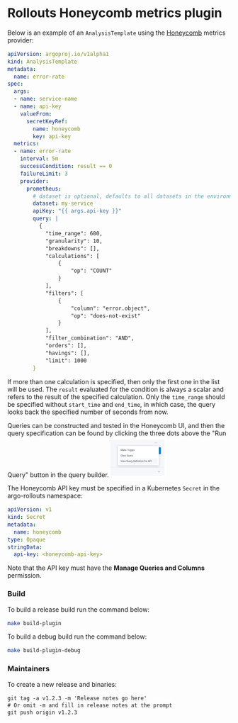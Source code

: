 # Rollouts Honeycomb metrics plugin

Below is an example of an `AnalysisTemplate` using the [Honeycomb](https://honeycomb.io/) metrics provider:

```yaml
apiVersion: argoproj.io/v1alpha1
kind: AnalysisTemplate
metadata:
  name: error-rate
spec:
  args:
  - name: service-name
  - name: api-key
    valueFrom:
      secretKeyRef:
        name: honeycomb
        key: api-key
  metrics:
  - name: error-rate
    interval: 5m
    successCondition: result == 0
    failureLimit: 3
    provider:
      prometheus:
        # dataset is optional, defaults to all datasets in the environment
        dataset: my-service 
        apiKey: "{{ args.api-key }}"
        query: |
          {
            "time_range": 600,
            "granularity": 10,
            "breakdowns": [],
            "calculations": [
                {
                    "op": "COUNT"
                }
            ],
            "filters": [
                {
                    "column": "error.object",
                    "op": "does-not-exist"
                }
            ],
            "filter_combination": "AND",
            "orders": [],
            "havings": [],
            "limit": 1000
        }
```
If more than one calculation is specified, then only the first one in the list will be used. The `result` evaluated for the condition is always a scalar and refers to the result
of the specified calculation.  Only the `time_range` should be specified without `start_time` and `end_time`, in which case, the query looks back the specified number of seconds from now.

Queries can be constructed and tested in the Honeycomb UI, and then the query specification can be found by clicking the three dots above the "Run Query" button in the query builder.
<img src="./assets/honeycomb-query-definition.png" alt="get honeycomb query defintion" width="25%">

The Honeycomb API key must be specified in a Kubernetes `Secret` in the argo-rollouts namespace:
```yaml
apiVersion: v1
kind: Secret
metadata:
  name: honeycomb
type: Opaque
stringData:
  api-key: <honeycomb-api-key>
```
Note that the API key must have the **Manage Queries and Columns** permission.


### Build

To build a release build run the command below:
```bash
make build-plugin
```

To build a debug build run the command below:
```bash
make build-plugin-debug
```

### Maintainers
To create a new release and binaries:
```shell
git tag -a v1.2.3 -m 'Release notes go here'
# Or omit -m and fill in release notes at the prompt
git push origin v1.2.3
```